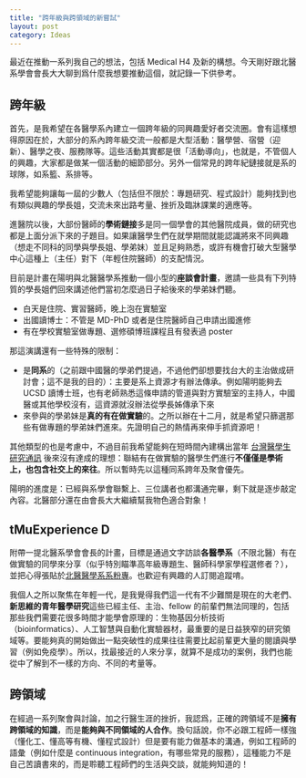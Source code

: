 ```yaml
---
title: "跨年級與跨領域的新嘗試"
layout: post
category: Ideas
---
```


最近在推動一系列我自己的想法，包括 Medical H4 及新的構想。今天剛好跟北醫系學會會長大大聊到爲什麼我想要推動這個，就記錄一下供參考。

## 跨年級

首先，是我希望在各醫學系內建立一個跨年級的同興趣愛好者交流圈。會有這樣想得原因在於，大部分的系內跨年級交流一般都是大型活動：醫學營、宿營（迎新）、醫學之夜、服務隊等。這些活動其實都是很「活動導向」，也就是，不管個人的興趣，大家都是做某一個活動的細節部分。另外一個常見的跨年紀鏈接就是系的球隊，如系籃、系排等。

我希望能夠讓每一屆的少數人（包括但不限於：專題研究、程式設計）能夠找到也有類似興趣的學長姐，交流未來出路考量、挫折及臨牀課業的適應等。

進醫院以後，大部份醫師的**學術鏈接**多是同一個學會的其他醫院成員，做的研究也都是上面分派下來的子題目。如果讓醫學生們在就學期間就能認識將來不同興趣（想走不同科的同學與學長姐、學弟妹）並且足夠熟悉，或許有機會打破大型醫學中心這種上（主任）對下（年輕住院醫師）的支配情況。

目前是計畫在陽明與北醫醫學系推動一個小型的**座談會計畫**，邀請一些具有下列特質的學長姐們回來講述他們當初怎麼過日子給後來的學弟妹們聽。

- 白天是住院、實習醫師，晚上泡在實驗室
- 出國讀博士：不管是 MD-PhD 或者是住院醫師自己申請出國進修
- 有在學校實驗室做專題、選修碩博班課程且有發表過 poster

那這演講還有一些特殊的限制：

- 是**同系**的（之前跟中國醫的學弟們提過，不過他們卻想要找台大的主治做成研討會；這不是我的目的）：主要是系上資源才有辦法傳承。例如陽明能夠去 UCSD 讀博士班，也有老師熟悉這條申請的管道與對方實驗室的主持人，中國醫或其他學校沒有，這資源就沒辦法從學長姊傳承下來
- 來參與的學弟妹是**真的有在做實驗**的。之所以辦在十二月，就是希望只篩選那些有做專題的學弟妹們進來。先證明自己的熱情再來伸手抓資源吧！

其他類型的也是考慮中，不過目前我希望能夠在短時間內建構出當年 [台灣醫學生研究通訊](http://twmedrescomm.blogspot.tw) 後來沒有達成的理想：聯結有在做實驗的醫學生們進行**不僅僅是學術上，也包含社交上的來往**。所以暫時先以這種同系跨年及聚會優先。

陽明的進度是：已經與系學會聯繫上、三位講者也都溝通完畢，剩下就是逐步敲定內容。北醫部分還在由會長大大繼續幫我物色適合對象！

## tMuExperience D

附帶一提北醫系學會會長的計畫，目標是通過文字訪談**各醫學系**（不限北醫）有在做實驗的同學來分享（似乎特別瞄準高年級專題生、醫師科學家學程選修者？），並把心得張貼於[北醫醫學系系粉專](https://www.facebook.com/TMUMEDSA/)。也歡迎有興趣的人訂閱追蹤唷。

我個人之所以聚焦在年輕一代，是我覺得我們這一代有不少難關是現在的大老們、**新思維的青年醫學研究**這些已經主任、主治、fellow 的前輩們無法同理的，包括那些我們需要花很多時間才能學會原理的：生物基因分析技術（bioinformatics）、人工智慧與自動化實驗器材，最重要的是日益狹窄的研究領域等。要能夠真的開始做出一點突破性的成果往往需要比起前輩更大量的閱讀與學習（例如免疫學）。所以，找最接近的人來分享，就算不是成功的案例，我們也能從中了解到不一樣的方向、不同的考量等。

## 跨領域

在經過一系列聚會與討論，加之行醫生涯的挫折，我認爲，正確的跨領域不是**擁有跨領域的知識**，而是**能夠與不同領域的人合作**。換句話說，你不必跟工程師一樣強（懂化工、懂高等有機、懂程式設計）但是要有能力做基本的溝通，例如工程師的語彙（例如什麼是 continuous integration，有哪些常見的服務），這種能力不是自己苦讀書來的，而是聆聽工程師們的生活與交談，就能夠知道的！
